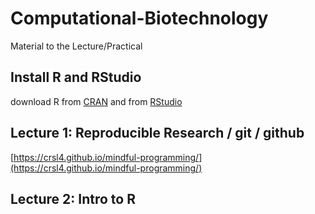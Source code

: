 # Computational-Biotechnology

Material to the Lecture/Practical

## Install R and RStudio

download R from [CRAN](https://cran.r-project.org/) and from [RStudio](https://posit.co/downloads/)

## Lecture 1: Reproducible Research / git / github

[https://crsl4.github.io/mindful-programming/](https://crsl4.github.io/mindful-programming/)

## Lecture 2: Intro to R
